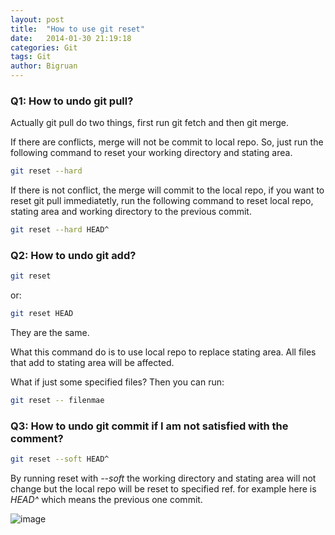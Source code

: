 ```yaml
---
layout: post
title:  "How to use git reset"
date:   2014-01-30 21:19:18
categories: Git
tags: Git
author: Bigruan
---
```


### Q1: How to undo git pull?
Actually git pull do two things, first run git fetch and then git merge.

If there are conflicts, merge will not be commit to local repo. So, just run the following command to reset your working directory and stating area.

```bash
git reset --hard
```

If there is not conflict, the merge will commit to the local repo, if you want to reset git pull immediatetly, run the following command to reset local repo, stating area and working directory to the previous commit.

```bash
git reset --hard HEAD^
```

### Q2: How to undo git add?

```bash
git reset
```

or:

```bash
git reset HEAD
```

They are the same.

What this command do is to use local repo to replace stating area. All files that add to stating area will be affected.

What if just some specified files? Then you can run:

```bash
git reset -- filenmae
```

### Q3: How to undo git commit if I am not satisfied with the comment?

```bash
git reset --soft HEAD^
```

By running reset with _--soft_ the working directory and stating area will not change but the local repo will be reset to specified ref. for example here is _HEAD^_ which means the previous one commit.

![image](/images/local-remote.png)

